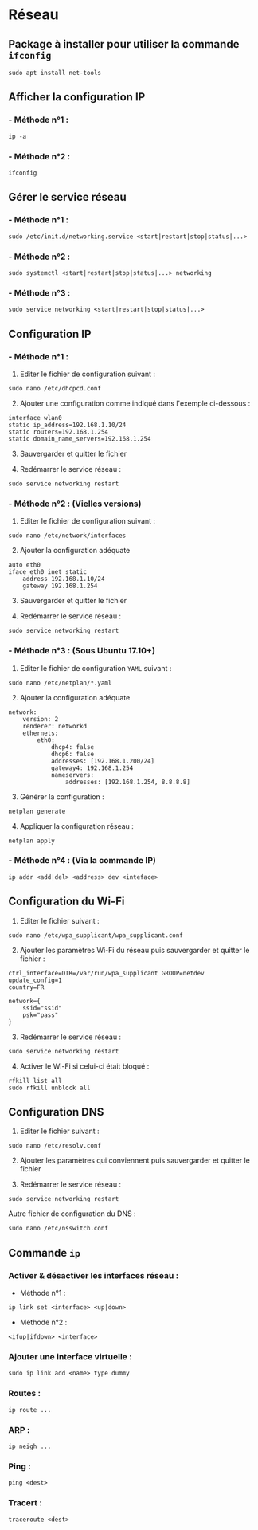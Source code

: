 # Réseau

## Package à installer pour utiliser la commande `ifconfig`

```shell
sudo apt install net-tools
```

## Afficher la configuration IP

### - Méthode n°1 :

```shell
ip -a
```

### - Méthode n°2 :

```shell
ifconfig
```

## Gérer le service réseau

### - Méthode n°1 :

```shell
sudo /etc/init.d/networking.service <start|restart|stop|status|...>
```

### - Méthode n°2 :

```shell
sudo systemctl <start|restart|stop|status|...> networking
```

### - Méthode n°3 :

```shell
sudo service networking <start|restart|stop|status|...>
```

## Configuration IP

### - Méthode n°1 :

1. Editer le fichier de configuration suivant :

```shell
sudo nano /etc/dhcpcd.conf
```

2. Ajouter une configuration comme indiqué dans l'exemple ci-dessous :

```shell
interface wlan0
static ip_address=192.168.1.10/24
static routers=192.168.1.254
static domain_name_servers=192.168.1.254
```

3. Sauvergarder et quitter le fichier

4. Redémarrer le service réseau :

```shell
sudo service networking restart
```

### - Méthode n°2 : (Vielles versions)

1. Editer le fichier de configuration suivant :

```shell
sudo nano /etc/network/interfaces
```

2. Ajouter la configuration adéquate

```
auto eth0
iface eth0 inet static
	address 192.168.1.10/24
	gateway 192.168.1.254
```

3. Sauvergarder et quitter le fichier

4. Redémarrer le service réseau :

```shell
sudo service networking restart
```

### - Méthode n°3 : (Sous Ubuntu 17.10+)

1. Editer le fichier de configuration `YAML` suivant :

```shell
sudo nano /etc/netplan/*.yaml
```

2. Ajouter la configuration adéquate

```shell
network:
    version: 2
    renderer: networkd
    ethernets:
        eth0:
            dhcp4: false
            dhcp6: false
            addresses: [192.168.1.200/24]
            gateway4: 192.168.1.254
            nameservers:
                addresses: [192.168.1.254, 8.8.8.8]
```

3. Générer la configuration :

```shell
netplan generate
```

4. Appliquer la configuration réseau :

```shell
netplan apply
```

### - Méthode n°4 : (Via la commande IP)

```shell
ip addr <add|del> <address> dev <inteface>
```

## Configuration du Wi-Fi

1. Editer le fichier suivant :

```shell
sudo nano /etc/wpa_supplicant/wpa_supplicant.conf
```

2. Ajouter les paramètres Wi-Fi du réseau puis sauvergarder et quitter le fichier :

```shell
ctrl_interface=DIR=/var/run/wpa_supplicant GROUP=netdev
update_config=1
country=FR

network={
	ssid="ssid"
	psk="pass"
}
```

3. Redémarrer le service réseau :

```shell
sudo service networking restart
```

4. Activer le Wi-Fi si celui-ci était bloqué :

```
rfkill list all
sudo rfkill unblock all
```

## Configuration DNS

1. Editer le fichier suivant :

```shell
sudo nano /etc/resolv.conf
```

2. Ajouter les paramètres qui conviennent puis sauvergarder et quitter le fichier

3. Redémarrer le service réseau :

```shell
sudo service networking restart
```

Autre fichier de configuration du DNS :

```shell
sudo nano /etc/nsswitch.conf
```

## Commande `ip`

### Activer & désactiver les interfaces réseau :

* Méthode n°1 :

```shell
ip link set <interface> <up|down>
```

* Méthode n°2 :

```shell
<ifup|ifdown> <interface>
```

### Ajouter une interface virtuelle :

```shell
sudo ip link add <name> type dummy
```

### Routes :

```shell
ip route ...
```

### ARP :

```shell
ip neigh ...
```

### Ping :

```shell
ping <dest>
```

### Tracert :

```shell
traceroute <dest>
```
